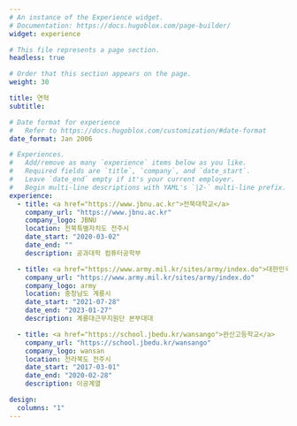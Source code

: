 ```yaml
---
# An instance of the Experience widget.
# Documentation: https://docs.hugoblox.com/page-builder/
widget: experience

# This file represents a page section.
headless: true

# Order that this section appears on the page.
weight: 30

title: 연혁
subtitle:

# Date format for experience
#   Refer to https://docs.hugoblox.com/customization/#date-format
date_format: Jan 2006

# Experiences.
#   Add/remove as many `experience` items below as you like.
#   Required fields are `title`, `company`, and `date_start`.
#   Leave `date_end` empty if it's your current employer.
#   Begin multi-line descriptions with YAML's `|2-` multi-line prefix.
experience:
  - title: <a href="https://www.jbnu.ac.kr">전북대학교</a>
    company_url: "https://www.jbnu.ac.kr"
    company_logo: JBNU
    location: 전북특별자치도 전주시
    date_start: "2020-03-02"
    date_end: ""
    description: 공과대학 컴퓨터공학부

  - title: <a href="https://www.army.mil.kr/sites/army/index.do">대한민국 육군</a>
    company_url: "https://www.army.mil.kr/sites/army/index.do"
    company_logo: army
    location: 충청남도 계룡시
    date_start: "2021-07-28"
    date_end: "2023-01-27"
    description: 계룡대근무지원단 본부대대

  - title: <a href="https://school.jbedu.kr/wansango">완산고등학교</a>
    company_url: "https://school.jbedu.kr/wansango"
    company_logo: wansan
    location: 전라북도 전주시
    date_start: "2017-03-01"
    date_end: "2020-02-28"
    description: 이공계열

design:
  columns: "1"
---
```

